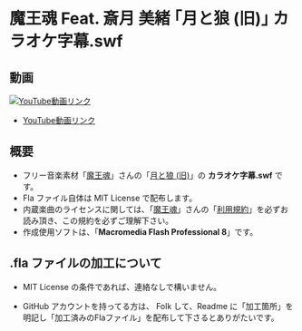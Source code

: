 魔王魂 Feat. 斎月 美緒 ｢月と狼 (旧)｣ カラオケ字幕.swf
====


## 動画

[![YouTube動画リンク](https://img.youtube.com/vi/GItW-7GkUuE/mqdefault.jpg)](https://www.youtube.com/watch?v=GItW-7GkUuE)
- [YouTube動画リンク](https://www.youtube.com/watch?v=GItW-7GkUuE)

## 概要

- フリー音楽素材「[魔王魂](https://maoudamashii.jokersounds.com/)」さんの「[月と狼 (旧)](https://maoudamashii.jokersounds.com/archives/song_mio_tsuki_to_okami.html)」の **カラオケ字幕.swf** です。
- Fla ファイル自体は MIT License で配布します。
- 内蔵楽曲のライセンスに関しては、「[魔王魂](https://maoudamashii.jokersounds.com/)」さんの「[利用規約](https://maoudamashii.jokersounds.com/music_rule.html)」を必ずお読み頂き、この規約を必ずご理解下さい。
- 作成使用ソフトは、「**Macromedia Flash Professional 8**」です。

## .fla ファイルの加工について
- MIT License の条件であれば、連絡なしで構いません。

- GitHub アカウントを持ってる方は、 Folk して、Readme に「加工箇所」を明記し「加工済みのFlaファイル」を配布して下さるとありがたいです。


